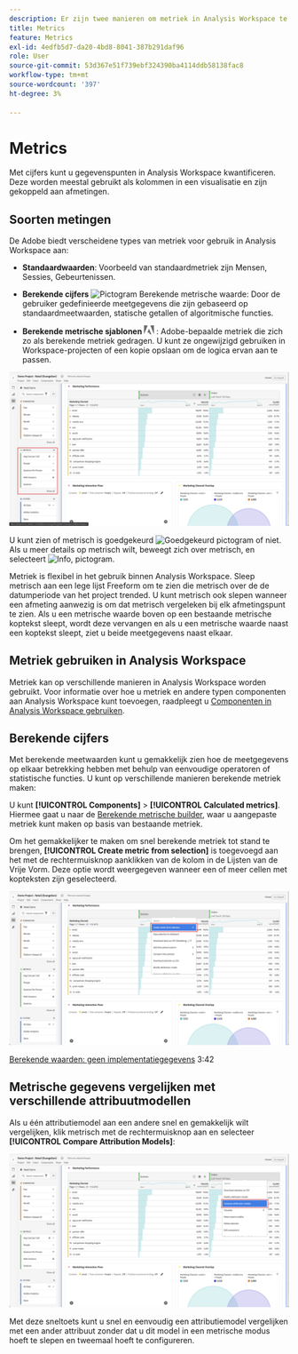 ```yaml
---
description: Er zijn twee manieren om metriek in Analysis Workspace te gebruiken.
title: Metrics
feature: Metrics
exl-id: 4edfb5d7-da20-4bd8-8041-387b291daf96
role: User
source-git-commit: 53d367e51f739ebf324390ba4114ddb58138fac8
workflow-type: tm+mt
source-wordcount: '397'
ht-degree: 3%

---
```


# Metrics

Met cijfers kunt u gegevenspunten in Analysis Workspace kwantificeren. Deze worden meestal gebruikt als kolommen in een visualisatie en zijn gekoppeld aan afmetingen.

## Soorten metingen

De Adobe biedt verscheidene types van metriek voor gebruik in Analysis Workspace aan:

* **Standaardwaarden**: Voorbeeld van standaardmetriek zijn Mensen, Sessies, Gebeurtenissen.

* **Berekende cijfers** ![Pictogram Berekende metrische waarde](https://spectrum.adobe.com/static/icons/workflow_18/Smock_Calculator_18_N.svg): Door de gebruiker gedefinieerde meetgegevens die zijn gebaseerd op standaardmeetwaarden, statische getallen of algoritmische functies.

* **Berekende metrische sjablonen**  <img src="./assets/adobe-logo.svg" width="18"> : Adobe-bepaalde metriek die zich zo als berekende metriek gedragen. U kunt ze ongewijzigd gebruiken in Workspace-projecten of een kopie opslaan om de logica ervan aan te passen.


![Deelvenster Werkruimte waarin u Metriek markeert in het linkerdeelvenster.](assets/cja-metrics.png)

U kunt zien of metrisch is goedgekeurd ![Goedgekeurd pictogram](https://spectrum.adobe.com/static/icons/ui_18/CheckmarkSize100.svg)  of niet. Als u meer details op metrisch wilt, beweegt zich over metrisch, en selecteert ![Info, pictogram](https://spectrum.adobe.com/static/icons/workflow_18/Smock_InfoOutline_18_N.svg).


Metriek is flexibel in het gebruik binnen Analysis Workspace. Sleep metrisch aan een lege lijst Freeform om te zien die metrisch over de de datumperiode van het project trended. U kunt metrisch ook slepen wanneer een afmeting aanwezig is om dat metrisch vergeleken bij elk afmetingspunt te zien. Als u een metrische waarde boven op een bestaande metrische koptekst sleept, wordt deze vervangen en als u een metrische waarde naast een koptekst sleept, ziet u beide meetgegevens naast elkaar.

## Metriek gebruiken in Analysis Workspace

Metriek kan op verschillende manieren in Analysis Workspace worden gebruikt. Voor informatie over hoe u metriek en andere typen componenten aan Analysis Workspace kunt toevoegen, raadpleegt u [Componenten in Analysis Workspace gebruiken](/help/components/use-components-in-workspace.md).

## Berekende cijfers

Met berekende meetwaarden kunt u gemakkelijk zien hoe de meetgegevens op elkaar betrekking hebben met behulp van eenvoudige operatoren of statistische functies. U kunt op verschillende manieren berekende metriek maken:

U kunt **[!UICONTROL Components]** > **[!UICONTROL Calculated metrics]**. Hiermee gaat u naar de [Berekende metrische builder](/help/components/calc-metrics/calc-metr-overview.md), waar u aangepaste metriek kunt maken op basis van bestaande metriek.

Om het gemakkelijker te maken om snel berekende metriek tot stand te brengen, **[!UICONTROL Create metric from selection]** is toegevoegd aan het met de rechtermuisknop aanklikken van de kolom in de Lijsten van de Vrije Vorm. Deze optie wordt weergegeven wanneer een of meer cellen met kopteksten zijn geselecteerd.

![Deelvenster Werkruimte markeren Maken op basis van selectie](assets/create-metric-from-selection.png)

[Berekende waarden: geen implementatiegegevens](https://experienceleague.adobe.com/docs/analytics-learn/tutorials/components/calculated-metrics/calculated-metrics-implementationless-metrics.html) 3:42

## Metrische gegevens vergelijken met verschillende attribuutmodellen

Als u één attributiemodel aan een andere snel en gemakkelijk wilt vergelijken, klik metrisch met de rechtermuisknop aan en selecteer **[!UICONTROL Compare Attribution Models]**:

![Deelvenster Werkruimte markeren Kenmerkmodellen vergelijken](assets/compare-attribution.png)

Met deze sneltoets kunt u snel en eenvoudig een attributiemodel vergelijken met een ander attribuut zonder dat u dit model in een metrische modus hoeft te slepen en tweemaal hoeft te configureren.
